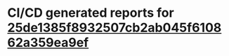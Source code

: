 # CI/CD generated reports for [25de1385f8932507cb2ab045f610862a359ea9ef](https://github.com/hydephp/develop/commit/25de1385f8932507cb2ab045f610862a359ea9ef)
